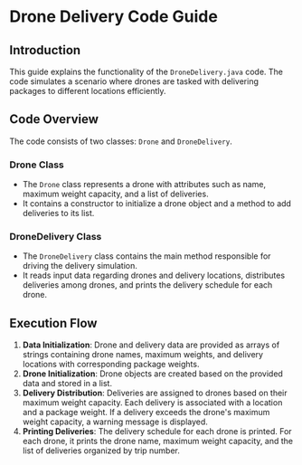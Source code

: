 # Drone Delivery Code Guide

## Introduction

This guide explains the functionality of the `DroneDelivery.java` code. The code simulates a scenario where drones are tasked with delivering packages to different locations efficiently.

## Code Overview

The code consists of two classes: `Drone` and `DroneDelivery`.

### Drone Class

- The `Drone` class represents a drone with attributes such as name, maximum weight capacity, and a list of deliveries.
- It contains a constructor to initialize a drone object and a method to add deliveries to its list.

### DroneDelivery Class

- The `DroneDelivery` class contains the main method responsible for driving the delivery simulation.
- It reads input data regarding drones and delivery locations, distributes deliveries among drones, and prints the delivery schedule for each drone.

## Execution Flow

1. **Data Initialization**: Drone and delivery data are provided as arrays of strings containing drone names, maximum weights, and delivery locations with corresponding package weights.
2. **Drone Initialization**: Drone objects are created based on the provided data and stored in a list.
3. **Delivery Distribution**: Deliveries are assigned to drones based on their maximum weight capacity. Each delivery is associated with a location and a package weight. If a delivery exceeds the drone's maximum weight capacity, a warning message is displayed.
4. **Printing Deliveries**: The delivery schedule for each drone is printed. For each drone, it prints the drone name, maximum weight capacity, and the list of deliveries organized by trip number.

